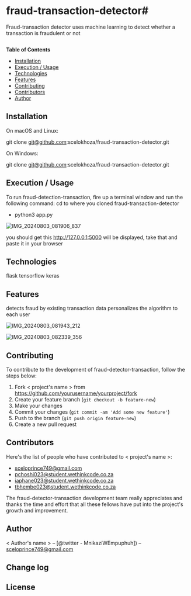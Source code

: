 # fraud-transaction-detector#


Fraud-transaction detector uses machine learning to detect whether a transaction is fraudulent or not


![]()

**Table of Contents**

- [Installation](#installation)
- [Execution / Usage](#execution--usage)
- [Technologies](#technologies)
- [Features](#features)
- [Contributing](#contributing)
- [Contributors](#contributors)
- [Author](#author)

## Installation

On macOS and Linux:

git clone git@github.com:scelokhoza/fraud-transaction-detector.git

On Windows:

git clone git@github.com:scelokhoza/fraud-transaction-detector.git

## Execution / Usage

To run fraud-detection-transaction, fire up a terminal window and run the following command:
cd to where you cloned fraud-transaction-detector

- python3 app.py

![IMG_20240803_081906_837](https://github.com/user-attachments/assets/04f33563-caa3-4f35-b27c-c6923332e3ff)

you should get this http://127.0.0.1:5000 will be displayed, take that and paste it in your browser


## Technologies

flask
tensorflow
keras

## Features

detects fraud by existing transaction data
personalizes the algorithm to each user

![IMG_20240803_081943_212](https://github.com/user-attachments/assets/f11e48a3-405d-4e4d-a9ce-4f09b2597565)


![IMG_20240803_082339_356](https://github.com/user-attachments/assets/fb8d80ed-f14b-49e5-ad02-a6d8ae79a04a)


## Contributing

To contribute to the development of fraud-detector-transaction, follow the steps below:

1. Fork < project's name > from <https://github.com/yourusername/yourproject/fork>
2. Create your feature branch (`git checkout -b feature-new`)
3. Make your changes
4. Commit your changes (`git commit -am 'Add some new feature'`)
5. Push to the branch (`git push origin feature-new`)
6. Create a new pull request

## Contributors

Here's the list of people who have contributed to < project's name >:

- sceloprince749@gmail.com
- pchoshi023@student.wethinkcode.co.za
- iaphane023@student.wethinkcode.co.za
- tbhembe023@student.wethinkcode.co.za

The fraud-detector-transaction development team really appreciates and thanks the time and effort that all these fellows have put into the project's growth and improvement.

## Author

< Author's name > – [@twitter - MnikaziWEmpuphuh]) – sceloprince749@gmail.com

## Change log



## License
